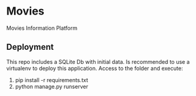 # Movies
Movies Information Platform

## Deployment
This repo includes a SQLite Db with initial data. 
Is recommended to use a virtualenv to deploy this application. 
Access to the folder and execute:

1. pip install -r requirements.txt
2. python manage.py runserver


